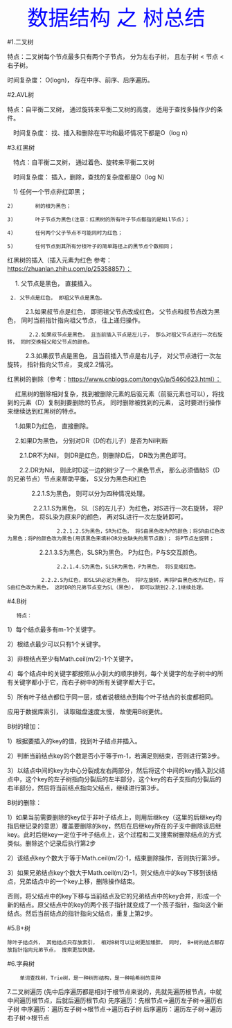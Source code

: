 
<center>
<font color=blue size=10>
    数据结构 之 树总结
</font>
</center>

#1.二叉树 

   特点：二叉树每个节点最多只有两个子节点， 分为左右子树， 且左子树 < 节点 < 右子树。

   时间复杂度： O(logn)， 存在中序、前序、后序遍历。

 

#2.AVL树

   特点：自平衡二叉树， 通过旋转来平衡二叉树的高度， 适用于查找多操作少的条件。

　时间复杂度： 找、插入和删除在平均和最坏情况下都是O（log n）

 

#3.红黑树

　特点：自平衡二叉树， 通过着色、旋转来平衡二叉树

　时间复杂度： 插入，删除，查找的复杂度都是O（log N）

  

　1)       任何一个节点非红即黑；

    2)       树的根为黑色；

    3)       叶子节点为黑色(注意：红黑树的所有叶子节点都指的是Nil节点)；

    4)       任何两个父子节点不可能同时为红色；

    5)       任何节点到其所有分枝叶子的简单路径上的黑节点个数相同；

   

红黑树的插入（插入元素为红色  参考：https://zhuanlan.zhihu.com/p/25358857）：

　 1. 父节点是黑色， 直接插入。

     2. 父节点是红色， 即祖父节点是黑色。

　　　2.1.如果叔节点是红色， 即把祖父节点改成红色， 父节点和叔节点改为黑色， 同时当前指针指向祖父节点， 往上递归操作。

           2.2.如果叔节点是黑色， 且当前插入节点是左儿子， 那么对祖父节点进行一次右旋转， 同时交换祖父和父节点的颜色。

　　　2.3.如果叔节点是黑色， 且当前插入节点是右儿子， 对父节点进行一次左旋转， 指针指向父节点， 变成2.2情况。

红黑树的删除（参考：https://www.cnblogs.com/tongy0/p/5460623.html）：

　 红黑树的删除相对复杂，找到被删除元素的后驱元素（前驱元素也可以），将找到的元素（D）复制到要删除的节点， 同时删除被找到的元素， 这时要进行操作来继续达到红黑树的特点。

　 1.如果D为红色， 直接删除。

　 2.如果D为黑色， 分别对DR（D的右儿子）是否为Nil判断

　　2.1.DR不为Nil， 则DR是红色，则删除D后， DR改为黑色即可。

　　2.2.DR为Nil， 则此时D这一边的树少了一个黑色节点， 那么必须借助S（D的兄弟节点）节点来帮助平衡， S又分为黑色和红色

　　　　2.2.1.S为黑色， 则可以分为四种情况处理。

　　　　     2.2.1.1.S为黑色， SL（S的左儿子）为红色，对S进行一次右旋转， 将P染为黑色， 将SL染为原来P的颜色， 再对SL进行一次左旋转即可。

                    2.2.1.2.S为黑色，SR为红色， 将S由黑色改为P的颜色；将SR由红色改为黑色；将P的颜色改为黑色(用该黑色来填补DR分支缺失的黑节点数)； 将P节点左旋转；

　　　　　  2.2.1.3.S为黑色，SLSR为黑色， P为红色，P与S交互颜色。

                    2.2.1.4.S为黑色，SLSR为黑色，P为黑色， 将S变成红色。

               2.2.2.S为红色，即SLSR必定为黑色， 将P左旋转，再将P由黑色改为红色，将S由红色改为黑色， 这时DR的兄弟节点变为SL（黑色）， 即可以跳到2.2.1继续处理。

#4.B树

       特点：

1）每个结点最多有m-1个关键字。

2）根结点最少可以只有1个关键字。

3）非根结点至少有Math.ceil(m/2)-1个关键字。

4）每个结点中的关键字都按照从小到大的顺序排列，每个关键字的左子树中的所有关键字都小于它，而右子树中的所有关键字都大于它。

5）所有叶子结点都位于同一层，或者说根结点到每个叶子结点的长度都相同。

 

应用于数据库索引， 读取磁盘速度太慢， 故使用B树更优。

 

B树的增加：

1）根据要插入的key的值，找到叶子结点并插入。

2）判断当前结点key的个数是否小于等于m-1，若满足则结束，否则进行第3步。

3）以结点中间的key为中心分裂成左右两部分，然后将这个中间的key插入到父结点中，这个key的左子树指向分裂后的左半部分，这个key的右子支指向分裂后的右半部分，然后将当前结点指向父结点，继续进行第3步。

 

B树的删除：

1）如果当前需要删除的key位于非叶子结点上，则用后继key（这里的后继key均指后继记录的意思）覆盖要删除的key，然后在后继key所在的子支中删除该后继key。此时后继key一定位于叶子结点上，这个过程和二叉搜索树删除结点的方式类似。删除这个记录后执行第2步

2）该结点key个数大于等于Math.ceil(m/2)-1，结束删除操作，否则执行第3步。

3）如果兄弟结点key个数大于Math.ceil(m/2)-1，则父结点中的key下移到该结点，兄弟结点中的一个key上移，删除操作结束。

否则，将父结点中的key下移与当前结点及它的兄弟结点中的key合并，形成一个新的结点。原父结点中的key的两个孩子指针就变成了一个孩子指针，指向这个新结点。然后当前结点的指针指向父结点，重复上第2步。

 

#5.B+树

    除叶子结点外， 其他结点只存放索引， 相对B树可以让树更加矮胖。 同时， B+树的结点都存放指针指向兄弟节点， 搜索更加快捷。

#6.字典树

        单词查找树，Trie树，是一种树形结构，是一种哈希树的变种

7.二叉树遍历
    (先中后序遍历都是相对于根节点来说的，先就先遍历根节点，中就中间遍历根节点，后就后遍历根节点)
先序遍历：先根节点->遍历左子树->遍历右子树
中序遍历：遍历左子树->根节点->遍历右子树
后序遍历：遍历左子树->遍历右子树->根节点

